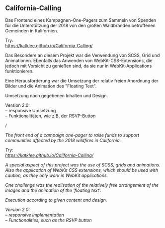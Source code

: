 ## California-Calling

Das Frontend eines Kampagnen-One-Pagers zum Sammeln von Spenden für die Unterstützung der 2018 von den großen Waldbränden betroffenen Gemeinden in Kalifornien.

Try:  
https://katklee.github.io/California-Calling/

Das Besondere an diesem Projekt war die Verwendung von SCSS, Grid und Animationen. Ebenfalls das Anwenden von WebKit-CSS-Extensions, die jedoch mit Vorsicht zu genießen sind, da sie nur in WebKit-Applications funktionieren.

Eine Herausforderung war die Umsetzung der relativ freien Anordnung der Bilder und die Animation des "Floating Text".

Umsetzung nach gegebenen Inhalten und Design.

Version 2.0:  
– responsive Umsetzung  
– Funktionalitäten, wie z.B. der RSVP-Button

/

*The front end of a campaign one-pager to raise funds to support communities affected by the 2018 wildfires in California.* 

*Try:  
https://katklee.github.io/California-Calling/*

*A special aspect of this project was the use of SCSS, grids and animations. Also the application of WebKit CSS extensions, which should be used with caution, as they only work in WebKit applications.*

*One challenge was the realisation of the relatively free arrangement of the images and the animation of the 'floating text'.*

*Execution according to given content and design.*

*Version 2.0:  
– responsive implementation  
– Functionalities, such as the RSVP button*
